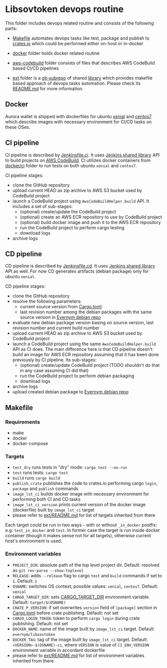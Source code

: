 # Libsovtoken devops routine

This folder includes devops related routine and consists of the following parts:
- [Makefile](Makefile) automates devops tasks like test, package and publish to [crates.io](https://crates.io/) which could be performed either on-host or in-docker
- [docker](docker) folder holds docker related routine
- [aws-codebuild](aws-codebuild) folder consists of files that describes AWS CodeBuild based CI/CD pipelines
- [ext](ext) folder is a [git-subrepo][d003158e] of shared [library](https://github.com/evernym/jenkins-shared/tree/devops-shared) which provides makefile based approach of devops tasks automation. Please check its [README.md](ext/README.md) for more information.

  [d003158e]: https://github.com/ingydotnet/git-subrepo "git-subrepo"

## Docker

Aurora wallet is shipped with dockerfiles for ubuntu [xenial](docker/ci/xenial/Dockerfile) and [centos7](docker/ci/xenial/Dockerfile) which describe images with necessary environment for CI/CD tasks on these OSes.

## CI pipeline

CI pipeline is described by [Jenkinsfile.ci](aws-codebuild/Jenkinsfile.ci). It uses [Jenkins shared library](https://github.com/evernym/jenkins-shared/tree/aws-codebuild) API to build projects on [AWS CodeBuild](https://aws.amazon.com/codebuild/). CI utilizes docker containers from [docker/ci](docker/ci) folder to run tests on both ubuntu `xenial` and `centos7`.

CI pipeline stages:
- clone the GitHub repository
- upload current HEAD as zip archive to AWS S3 bucket used by CodeBuild project
- launch a CodeBuild project using `AwsCodeBuildHelper.build` API. It includes a set of sub-stages:
  - (optional) create/update the CodeBuild project
  - (optional) create an AWS ECR repository to use by CodeBuild project
  - (optional) build docker image and push it to the AWS ECR repository
  - run the CodeBuild project to perform cargo testing
  - download logs
- archive logs

## CD pipeline

CD pipeline is described by [Jenkinsfile.cd](aws-codebuild/Jenkinsfile.cd). It uses [Jenkins shared library](https://github.com/evernym/jenkins-shared/tree/aws-codebuild) API as well. For now CD generates artifacts (debian package) only for ubuntu `xenial`.

CD pipeline stages:
- clone the GitHub repository
- resolve the following parameters:
  - current source version from [Cargo.toml](../libsovtoken/Cargo.toml)
  - last revision number among the debian packages with the same source version in [Evernym debian repo](https://repo.corp.evernym.com/deb/dists/evernym-agency-dev-ubuntu/)
- evaluate new debian package version basing on source version, last revision number and current build number
- upload current HEAD as zip archive to AWS S3 bucket used by CodeBuild project
- launch a CodeBuild project using the same `AwsCodeBuildHelper.build` API as CI does. The main difference here is that CD pipeline doesn't build an image for AWS ECR repository assuming that it has been done previously by CI pipeline. Its sub-stages:
  - (optional) create/update CodeBuild project (TODO shouldn't do that in any case assuming CI did that)
  - run the CodeBuild project to perform debian packaging
  - download logs
- archive logs
- upload created debian package to [Evernym debian repo](https://repo.corp.evernym.com/deb/dists/evernym-agency-dev-ubuntu/)

## Makefile

### Requirements

- make
- docker
- docker-compose

### Targets
- `test_dry` runs tests in "dry" mode: `cargo test --no-run`
- `test` runs tests: `cargo test`
- `build` runs `cargo build`
- `publish_crate` publishes the code to crates.io performing cargo `login`, `package` and `publish` commands
- `image_lst_ci` builds docker image with necessary environment for performing both CI and CD tasks
- `image_lst_ci_version` prints current version of the docker image (dockerfile) built by `image_lst_ci` target
- please refer to [ext/README.md](ext/README.md) for list of targets inherited from there


Each target could be run in two ways - with or without `_in_docker` postfix: e.g. `test_in_docker` and `test`. In former case the target is run inside docker container (though it makes sense not for all targets), otherwise current host's environment is used.

### Environment variables

- `PROJECT_DIR`: absolute path of the top level project dir. Default: resolved as `git rev-parse --show-toplevel`
- `RELEASE`: adds `--release` flag to cargo `test` and `build` commands if set to `1`. Default: `1`
- `OSNAME`: switches OS context, possible values: `xenial`, `centos7`. Default: `xenial`
- `CARGO_TARGET_DIR`: sets [CARGO_TARGET_DIR](https://doc.rust-lang.org/cargo/reference/environment-variables.html) environment variable. Default: `target/$(OSNAME)`
- `CRATE_P_VERSION`: if set overwrites `version` field of `[package]` section in [Cargo.toml](../libsovtoken/Cargo.toml) before crate publishing. Default: not set
- `CARGO_LOGIN_TOKEN`: token to perform `cargo login` during crate publishing. Default: not set
- `DOCKER_NAME`: name of the image built by `image_lst_ci` target. Default: `evernym/libsovtoken`
- `DOCKER_TAG`: tag of the image built by `image_lst_ci` target. Default: `<VERSION>-$(OSNAME)-ci`, where `VERSION` is value of `CI_ENV_VERSION` environment variable in accordant dockerfile
- please refer to [ext/README.md](ext/README.md) for list of environment variables inherited from there
